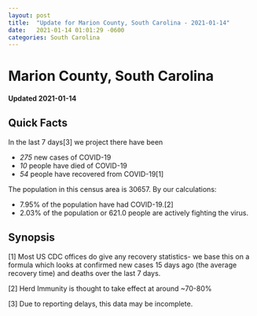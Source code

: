 ```yaml
---
layout: post
title:  "Update for Marion County, South Carolina - 2021-01-14"
date:   2021-01-14 01:01:29 -0600
categories: South Carolina
---
```


# Marion County, South Carolina
#### Updated 2021-01-14

## Quick Facts

In the last 7 days[3] we project there have been
- *275* new cases of COVID-19
- *10* people have died of COVID-19
- *54* people have recovered from COVID-19[1]

The population in this census area is 30657. By our calculations:
- 7.95% of the population have had COVID-19.[2]
- 2.03% of the population or 621.0 people are actively fighting the virus.

## Synopsis




[1] Most US CDC offices do give any recovery statistics- we base this on a formula which looks at confirmed new cases
15 days ago (the average recovery time) and deaths over the last 7 days.

[2] Herd Immunity is thought to take effect at around ~70-80%

[3] Due to reporting delays, this data may be incomplete.
 
    
